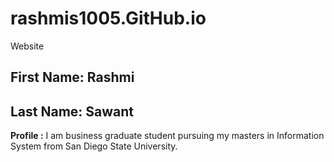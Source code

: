 # rashmis1005.GitHub.io
Website

<h2> First Name: Rashmi</h2>
<h2> Last Name: Sawant</h2>


**Profile :**
I am business graduate student pursuing my masters in Information System from San Diego State University. 

